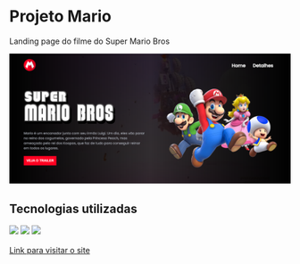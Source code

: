 <h1>Projeto Mario</h1>
<p>Landing page do filme do Super Mario Bros</p>
<img src="src/imagens/Capture de tela.PNG" alt="imagem do site">
<h2>Tecnologias utilizadas</h2>
<div>
    <img src="https://img.shields.io/badge/HTML5-E34F26?style=for-the-badge&logo=html5&logoColor=white">
    <img src="https://img.shields.io/badge/CSS3-1572B6?style=for-the-badge&logo=css3&logoColor=white">
    <img src="https://img.shields.io/badge/JavaScript-F7DF1E?style=for-the-badge&logo=javascript&logoColor=black">
</div><br>
<a href="https://joaovitor2004.github.io/projeto-mario/">Link para visitar o site</a>
